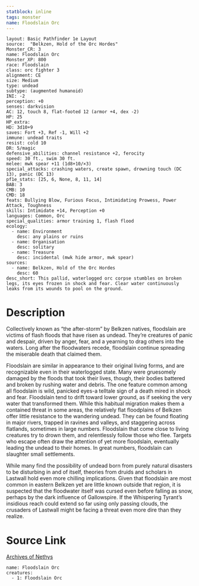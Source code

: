 ```yaml
---
statblock: inline
tags: monster
name: Floodslain Orc
---
```

```statblock
layout: Basic Pathfinder 1e Layout
source:  "Belkzen, Hold of the Orc Hordes"
Monster_CR: 3
name: Floodslain Orc
Monster_XP: 800
race: Floodslain
class: orc fighter 3
alignment: CE
size: Medium
type: undead
subtype: (augmented humanoid)
INI: -2
perception: +0
senses: darkvision
AC: 12, touch 8, flat-footed 12 (armor +4, dex -2)
HP: 25
HP_extra: 
HD: 3d10+9
saves: Fort +3, Ref -1, Will +2
immune: undead traits
resist: cold 10
DR: 5/magic
defensive_abilities: channel resistance +2, ferocity
speed: 30 ft., swim 30 ft.
melee: mwk spear +11 (1d8+10/×3)
special_attacks: crashing waters, create spawn, drowning touch (DC 13), panic (DC 13)
pf1e_stats: [25, 6, None, 8, 11, 14]
BAB: 3
CMB: 10
CMD: 18
feats: Bullying Blow, Furious Focus, Intimidating Prowess, Power Attack, Toughness
skills: Intimidate +14, Perception +0
languages: Common, Orc
special_qualities: armor training 1, flash flood
ecology:
  - name: Environment
    desc: any plains or ruins
  - name: Organisation
    desc: solitary
  - name: Treasure
    desc: incidental (mwk hide armor, mwk spear)
sources:
  - name: Belkzen, Hold of the Orc Hordes
    desc: 60
desc_short: This pallid, waterlogged orc corpse stumbles on broken legs, its eyes frozen in shock and fear. Clear water continuously leaks from its wounds to pool on the ground.
```
# Description
Collectively known as “the after-storm” by Belkzen natives, floodslain are victims of flash floods that have risen as undead. They’re creatures of panic and despair, driven by anger, fear, and a yearning to drag others into the waters. Long after the floodwaters recede, floodslain continue spreading the miserable death that claimed them.

Floodslain are similar in appearance to their original living forms, and are recognizable even in their waterlogged state. Many were gruesomely damaged by the floods that took their lives, though, their bodies battered and broken by rushing water and debris. The one feature common among all floodslain is wild, panicked eyes-a telltale sign of a death mired in shock and fear. Floodslain tend to drift toward lower ground, as if seeking the very water that transformed them. While this habitual migration makes them a contained threat in some areas, the relatively flat floodplains of Belkzen offer little resistance to the wandering undead. They can be found floating in major rivers, trapped in ravines and valleys, and staggering across flatlands, sometimes in large numbers. Floodslain that come close to living creatures try to drown them, and relentlessly follow those who flee. Targets who escape often draw the attention of yet more floodslain, eventually leading the undead to their homes. In great numbers, floodslain can slaughter small settlements.

While many find the possibility of undead born from purely natural disasters to be disturbing in and of itself, theories from druids and scholars in Lastwall hold even more chilling implications. Given that floodslain are most common in eastern Belkzen yet are little known outside that region, it is suspected that the floodwater itself was cursed even before falling as snow, perhaps by the dark influence of Gallowspire. If the Whispering Tyrant’s insidious reach could extend so far using only passing clouds, the crusaders of Lastwall might be facing a threat even more dire than they realize.
# Source Link
[Archives of Nethys](https://aonprd.com/MonsterDisplay.aspx?ItemName=Floodslain%20Orc)
```encounter-table
name: Floodslain Orc
creatures:
  - 1: Floodslain Orc
```
